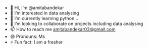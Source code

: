 - 👋 Hi, I’m @amitabandekar
- 👀 I’m interested in data analysing
- 🌱 I’m currently learning python...
- 💞️ I’m looking to collaborate on projects including data analysing
- 📫 How to reach me amitabandekar03@gmail.com
- 😄 Pronouns: Ms
- ⚡ Fun fact: I am a fresher

<!---
amitabandekar/amitabandekar is a ✨ special ✨ repository because its `README.md` (this file) appears on your GitHub profile.
You can click the Preview link to take a look at your changes.
--->
